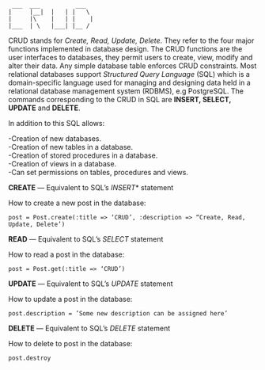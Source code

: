 ```
 ___  ___          ___
|     |__|  |   | |   \
|     |\    |   | |    |
|___  | \   |___| |__ /

```

CRUD stands for *Create, Read, Update, Delete*. They refer to the four major functions implemented in database design.
The CRUD functions are the user interfaces to databases, they permit users to create, view, modify and alter their data. Any simple database table enforces CRUD constraints.
Most relational databases support *Structured Query Language* (SQL) which is a domain-specific language used for managing and designing data held in a relational database management system (RDBMS), e.g PostgreSQL.
The commands corresponding to the CRUD in SQL are **INSERT, SELECT, UPDATE** and **DELETE**.

In addition to this SQL allows:

-Creation of new databases.  
-Creation of new tables in a database.  
-Creation of stored procedures in a database.  
-Creation of views in a database.  
-Can set permissions on tables, procedures and views.  


**CREATE** — Equivalent to SQL’s *INSERT** statement

How to create a new post in the database:

``` post = Post.create(:title => ‘CRUD’, :description => “Create, Read, Update, Delete’) ```


**READ** — Equivalent to SQL’s *SELECT* statement

How to read a post in the database:

``` post = Post.get(:title => ‘CRUD’) ```


**UPDATE** — Equivalent to SQL’s *UPDATE* statement

How to update a post in the database:

``` post.description = ’Some new description can be assigned here’ ```


**DELETE** — Equivalent to SQL’s *DELETE* statement

How to delete to post in the database:

``` post.destroy ```
